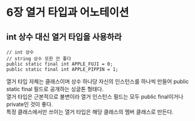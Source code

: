 # 6장 열거 타입과 어노테이션
## int 상수 대신 열거 타입을 사용하라
```
// int 상수
// string 상수 또한 안 좋다
public static final int APPLE_FUJI = 0;
public static final int APPLE_PIPPIN = 1;
```

열거 타입 자체는 클래스이며 상수 하나당 자신의 인스턴스를 하나씩 만들어 public static final 필드로 공개하는 싱글톤 형태다.</br>
열거 타입은 근본적으로 불변이라 열거 인스턴스 필드는 모두 public final이거나 private인 것이 좋다.</br>
특정 클래스에서만 쓰이는 열거 타입은 해당 클래스의 멤버 클래스로 만든다.</br>
